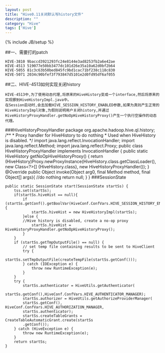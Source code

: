 ```yaml
---
layout: post
title: "Hive0.11关闭默认写history文件"
description: ""
category: "Hive"
tags: ['Hive']
---
```

{% include JB/setup %}

##一、需要打的patch

    HIVE-3810 9baccd3921293fc24e8144e3ad8253fb2a6e42ae
    HIVE-4513 519077e50bb3477dc101d26e35a10a62d0bf2b64
    HIVE-5055 81c3c63b50bed845fc9bd1cac71bf238c118c830
    HIVE-5071 2034c90bfef3f793847d5101e2d0fd95df6af055
##二、HIVE-4513如何实现关闭history

    HIVE-4513中,为了使用动态代理,将原来的HiveHistory变成一个interface,然后将原来的实现挪到HiveHistoryImpl.java中。
    在Session启动时,会去加载HIVE_SESSION_HISTORY_ENABLED参数,如果为真则产生正常的HiveHistoryImpl对象,为假则说明用户关闭history,并通过HiveHistoryProxyHandler.getNoOpHiveHistoryProxy()产生一个执行空操作的动态代理。

###HiveHistoryProxyHandler
    package org.apache.hadoop.hive.ql.history;
    /**
    * Proxy handler for HiveHistory to do nothing
    * Used when HiveHistory is disabled.
    */
    import java.lang.reflect.InvocationHandler;
    import java.lang.reflect.Method;
    import java.lang.reflect.Proxy;
    public class HiveHistoryProxyHandler implements InvocationHandler {
        public static HiveHistory getNoOpHiveHistoryProxy() {
            return (HiveHistory)Proxy.newProxyInstance(HiveHistory.class.getClassLoader(),
            new Class<?>[] {HiveHistory.class},
            new HiveHistoryProxyHandler());
        }
        @Override
        public Object invoke(Object arg0, final Method method, final Object[] args){
            //do nothing
            return null;
        }
    }
###SessionState  
      
    public static SessionState start(SessionState startSs) {
        tss.set(startSs);
        if(startSs.hiveHist == null){
            if (startSs.getConf().getBoolVar(HiveConf.ConfVars.HIVE_SESSION_HISTORY_ENABLED)) {
                startSs.hiveHist = new HiveHistoryImpl(startSs);
            }else {
            //Hive history is disabled, create a no-op proxy
                startSs.hiveHist = HiveHistoryProxyHandler.getNoOpHiveHistoryProxy();
            }
        }
        if (startSs.getTmpOutputFile() == null) {
            // set temp file containing results to be sent to HiveClient
            try {
                startSs.setTmpOutputFile(createTempFile(startSs.getConf()));
            } catch (IOException e) {
                throw new RuntimeException(e);
            }
        }
        try {
            startSs.authenticator = HiveUtils.getAuthenticator(
            startSs.getConf(),HiveConf.ConfVars.HIVE_AUTHENTICATOR_MANAGER);
            startSs.authorizer = HiveUtils.getAuthorizeProviderManager(
            startSs.getConf(), HiveConf.ConfVars.HIVE_AUTHORIZATION_MANAGER,
            startSs.authenticator);
            startSs.createTableGrants = CreateTableAutomaticGrant.create(startSs
            .getConf());
        } catch (HiveException e) {
            throw new RuntimeException(e);
        }
        return startSs;
    }
